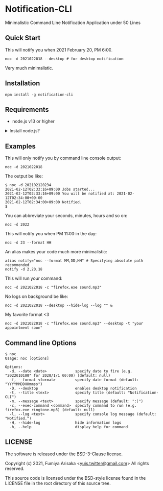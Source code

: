
# Notification-CLI

Minimalistic Command Line Notification Application under 50 Lines

## Quick Start

This will notify you when 2021 February 20, PM 6:00.

```
noc -d 2021022018 --desktop # for desktop notification
```

Very much minimalistic.

## Installation

```
npm install -g notification-cli
```

## Requirements

- node.js v13 or higher

<details>
  <summary>Install node.js?</summary>

  ```
  # node.js [nvm-sh/nvm](https://github.com/nvm-sh/nvm)
  curl -o- https://raw.githubusercontent.com/nvm-sh/nvm/v0.37.2/install.sh | bash
  bash
  nvm install 13
  node -v
  ```

</details>


## Examples

This will only notify you by command line console output:

```
noc -d 2021022018
```

The output be like:

```
$ noc -d 202102120234
2021-02-12T02:33:16+09:00 Jobs started...
2021-02-12T02:33:16+09:00 You will be notified at: 2021-02-12T02:34:00+09:00
2021-02-12T02:34:00+09:00 Notified.
$
```

You can abbreviate your seconds, minutes, hours and so on:

```
noc -d 2022
```

This will notify you when PM 11:00 in the day:

```
noc -d 23 --format HH
```

An alias makes your code much more minimalistic:

```
alias notify="noc --format MM,DD,HH" # Specifying absolute path recommended
notify -d 2,20,18
```

This will run your command:

```
noc -d 2021022018 -c "firefox.exe sound.mp3"
```

No logs on background be like:

```
noc -d 2021022018 --desktop --hide-log --log "" &
```

My favorite format <3

```
noc -d 2021022018 -c "firefox.exe sound.mp3" --desktop -t "your appointment soon"
```

## Command line Options

```
$ noc
Usage: noc [options]

Options:
  -d, --date <date>             specify date to fire (e.g. "2022010100" for 2020/1/1 00:00) (default: null)     
  -f, --format <format>         specify date format (default: "YYYYMMDDHHmmss")
  -D, --desktop                 enables desktop notification
  -t, --title <text>            specify title (default: "Notification-CLI")
  -m, --message <text>          specify message (default: ":)")
  -c, --exec-command <command>  specify command to run (e.g. firefox.exe ringtone.mp3) (default: null)
  -l, --log <text>              specify console log message (default: "Notified.")
  -H, --hide-log                hide information logs
  -h, --help                    display help for command
```

## LICENSE

The software is released under the BSD-3-Clause license.

Copyright (c) 2021, Fumiya Arisaka \<yuis.twitter@gmail.com\> All rights reserved.

This source code is licensed under the BSD-style license found in the LICENSE file in the root directory of this source tree.
